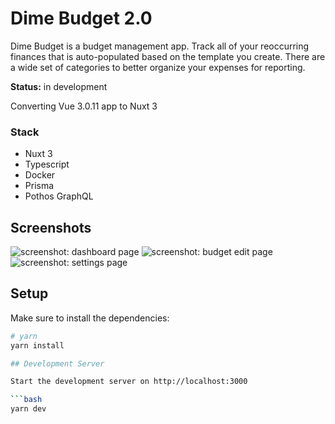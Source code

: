 # Dime Budget 2.0
Dime Budget is a budget management app. Track all of your reoccurring finances that is auto-populated based on the template you create. There are a wide set of categories to better organize your expenses for reporting.

**Status:** in development

Converting Vue 3.0.11 app to Nuxt 3

### Stack

- Nuxt 3
- Typescript
- Docker
- Prisma
- Pothos GraphQL

## Screenshots

![screenshot: dashboard page](https://dimebudget.app/images/budget_dashboard_home.png)
![screenshot: budget edit page](https://dimebudget.app/images/budget_dashboard_edit.png)
![screenshot: settings page](https://dimebudget.app/images/budget_dashboard_settings.png)


## Setup

Make sure to install the dependencies:

```bash
# yarn
yarn install

## Development Server

Start the development server on http://localhost:3000

```bash
yarn dev
```
